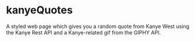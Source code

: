 # kanyeQuotes
A styled web page which gives you a random quote from Kanye West using the Kanye Rest API
and a Kanye-related gif from the GIPHY API.
